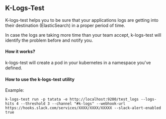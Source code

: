 ## K-Logs-Test


K-logs-test helps you to be sure that your applications logs are getting into their destination (ElasticSearch) in a proper period of time.

In case the logs are taking more time than your team accept, k-logs-test will identify the problem before and notify you.

#### How it works?

k-logs-test will create a pod in your kubernetes in a namespace you've defined.


#### How to use the k-logs-test utility





Example:

```
k-logs-test run -p tatata -e http://localhost:9200/test_logs --logs-hits 4 --threshold 3 --channel "#k-logs" --webhook-url https://hooks.slack.com/services/XXXX/XXXX/XXXXX --slack-alert-enabled true
```



